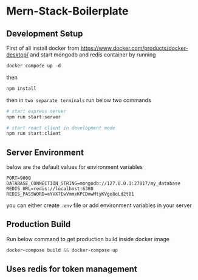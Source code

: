 # Mern-Stack-Boilerplate

## Development Setup

First of all install docker from https://www.docker.com/products/docker-desktop/ and start mongodb and redis container by running

```powershell
docker compose up -d
```

then

```powershell
npm install
```

then in `two separate terminals` run below two commands

```powershell
# start express server
npm run start:server

# start react client in development mode
npm run start:client
```

## Server Environment

below are the default values for environment variables

```dotenv
PORT=9000
DATABASE_CONNECTION_STRING=mongodb://127.0.0.1:27017/my_database
REDIS_URL=redis://localhost:6380
REDIS_PASSWORD=eYVX7EwVmmxKPCDmwMtyKVge8oLd2t81
```

you can either create `.env` file or add environment variables in your server

## Production Build

Run below command to get production build inside docker image

```powershell
docker-compose build && docker-compose up
```

## Uses redis for token management
